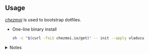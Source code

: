 ## Usage

[*chezmoi*](https://www.chezmoi.io/) is used to bootstrap dotfiles.

* One-line binary install
    ```sh
    sh -c "$(curl -fsLS chezmoi.io/get)" -- init --apply vladucu
    ```


<details>
    <summary>Notes</summary>

## Manual steps

### Import GPG keys
- use GPG Keychain provided by gpg-suite OR command-line
- mark it as ultimate

### Raycast
- Import Raycast configuration
- [ ] Remove Spotlight conflicting keyboard shortcut

### SpiderOak One Backup
- download & install manually if it fails throw `brew`

</details>